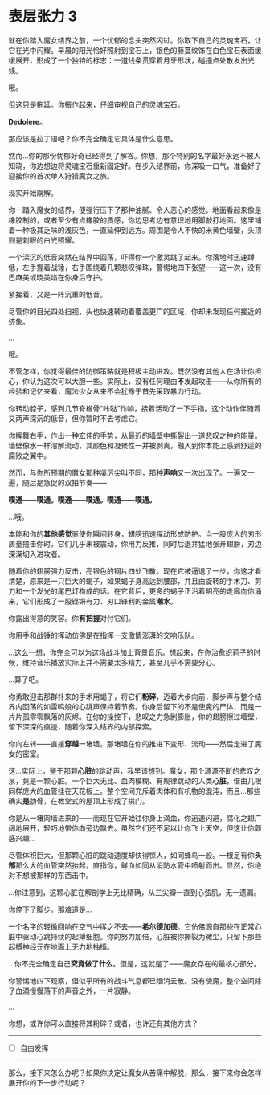 # 表层张力 3

就在你踏入魔女结界之前，一个忧郁的念头突然闪过。你取下自己的灵魂宝石，让它在光中闪耀。早晨的阳光恰好照射到宝石上，银色的藤蔓纹饰在白色宝石表面缓缓展开，形成了一个独特的标志：一道线条贯穿着月牙形状，碰撞点处散发出光线。

哦。

但这只是拖延。你振作起来，仔细审视自己的灵魂宝石。

**Dedolere**。

那应该是拉丁语吧？你不完全确定它具体是什么意思。

然而...你的那份忧郁好奇已经得到了解答。你想，那个特别的名字最好永远不被人知晓，你边想边将灵魂宝石重新固定好。在步入结界前，你深吸一口气，准备好了迎接你的首次单人狩猎魔女之旅。

现实开始崩解。

你一踏入魔女的结界，便强行压下了那种油腻、令人恶心的感觉。地面看起来像是橡胶制的，或者至少有点橡胶的质感，你边思考边有意识地用脚敲打地面。这里铺着一种极其乏味的浅灰色，一直延伸到远方。周围是令人不快的米黄色墙壁，头顶则是刺眼的白光照耀。

一个深沉的低音突然在结界中回荡，吓得你一个激灵跳了起来。你落地时迅速蹲低，左手握着战锤，右手围绕着几颗悲叹弹珠，警惕地四下张望——这一次，没有巴麻美或晓美焰在你身后守护。

紧接着，又是一阵沉重的低音。

尽管你的目光四处扫视，头也快速转动着覆盖更广的区域，你却未发现任何接近的迹象。

...

哦。

不管怎样，你觉得最佳的防御策略就是积极主动进攻。既然没有其他人在场让你担心，你认为这次可以大胆一些。实际上，没有任何理由**不**发起攻击——从你所有的经验和记忆来看，魔法少女从来不会犹豫于首先采取暴力行动。

你转动脖子，感到几节脊椎骨“咔哒”作响，接着活动了一下手指。这个动作伴随着又两声深沉的低音，但你暂时不去考虑它。

你挥舞右手，作出一种宏伟的手势，从最近的墙壁中撕裂出一道悲叹之种的能量。墙壁像水一样溶解流动，其颜色和凝聚性一并被剥离，融入到你本能上感到舒适的腐败之翼中。

然而，与你所预期的魔女那种凄厉尖叫不同，那种**声响**又一次出现了。一遍又一遍，随后是急促的双拍节奏——

**噗通——噗通。噗通——噗通。噗通——噗通。**

...哦。

本能和你的**其他感觉**驱使你瞬间转身，翅膀迅速挥动形成防护。当一股庞大的刃形质量撞击你时，它们几乎未被震动，你用力反推，同时后退并猛地张开翅膀，刃边深深切入进攻者。

随着你的翅膀强力反击，亮银色的钢片四处飞散。现在它被逼退了一步，你这才看清楚，原来是一只巨大的蝎子，如果蝎子身高达到腰部，并且由旋转的手术刀、剪刀和一个发光的尾巴灯构成的话。在它背后，更多的蝎子正沿着明亮的走廊向你涌来，它们形成了一股铿锵有力、刃口锋利的金属**潮水**。

你露出得意的笑容。你**有把握**对付它们。

你用手和战锤的挥动仿佛是在指挥一支激情澎湃的交响乐队。

...这么一想，你完全可以为这场战斗加上背景音乐。想起来，在你治愈织莉子的时候，维持音乐播放实际上并不需要太多精力，甚至几乎不需要分心。

...算了吧。

你勇敢迎击那群扑来的手术用蝎子，将它们**粉碎**，迈着大步向前，脚步声与整个结界内回荡的如雷鸣般的心跳声保持着节奏。你身后留下的不是使魔的尸体，而是一片片孤零零飘落的灰烬。在你的操控下，悲叹之力急剧膨胀，你的翅膀擦过墙壁，留下深深的痕迹，随着你深入结界的内部探索。

你向左转——直接**穿越**一堵墙，那堵墙在你的推进下变形、流动——然后走进了魔女的密室。

这...实际上，鉴于那颗**心脏**的跳动声，我早该想到。魔女，那个源源不断的悲叹之泉，竟是一颗心脏。一个巨大无比、血肉模糊、有规律跳动的人类**心脏**，借由几根同样庞大的血管挂在天花板上。整个空间充斥着肉体和有机物的混沌，而且...那些确实**是**肋骨，在教堂式的屋顶上形成了拱门。

你是从一堵肉墙进来的——而现在它开始往你身上滴血，你迅速闪避，腐化之翅广阔地展开，轻巧地带你向旁边飘去。虽然它们还不足以让你飞上天空，但这让你颇感兴趣...

尽管体积巨大，但那颗心脏的跳动速度却快得惊人，如同蜂鸟一般。一根足有你**头部**那么大的血管突然抬起，直指你，鲜血如同从消防水管中喷射而出。显然，你绝对不想被那样的东西击中。

...你注意到，这颗心脏在解剖学上无比精确，从三尖瓣一直到心弦肌，无一遗漏。

你停下了脚步。那难道是...

一个名字的轻微回响在空气中挥之不去——**希尔德加德**。它仿佛源自那些在正常心脏中驱动心跳持续的起搏细胞。你的努力加倍，心脏被你撕裂为微尘，只留下那些起搏神经元在地面上无力地抽搐。

...你不完全确定自己**究竟做了什么**。但是，这就是了——魔女存在的最核心部分。

你警惕地四下观察，但似乎所有的战斗气息都已烟消云散。没有使魔，整个空间除了血滴慢慢落下的声音之外，一片寂静。

...

你想，或许你可以直接将其粉碎？或者，也许还有其他方式？

---

- [ ] 自由发挥

---

那么，接下来怎么办呢？如果你决定让魔女从苦痛中解脱，那么，接下来你会怎样展开你的下一步行动呢？
